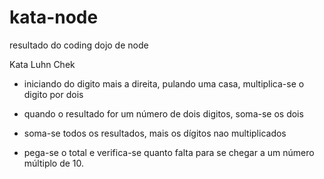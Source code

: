 # kata-node
resultado do coding dojo de node

Kata Luhn Chek

- iniciando do digito mais a direita, pulando uma casa, multiplica-se o digito por dois

- quando o resultado for um número de dois digitos, soma-se os dois

- soma-se todos os resultados, mais os dígitos nao multiplicados 

- pega-se o total e verifica-se quanto falta para se chegar a um número múltiplo de 10. 